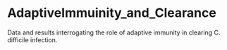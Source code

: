 # AdaptiveImmuinity_and_Clearance
Data and results interrogating the role of adaptive immunity in clearing C. difficile infection. 
